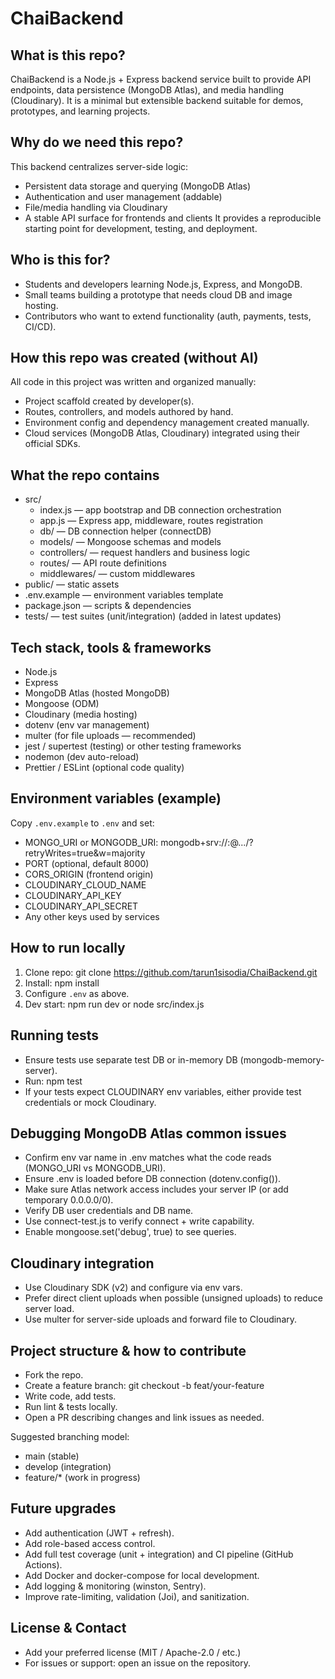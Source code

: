 # ChaiBackend

## What is this repo?
ChaiBackend is a Node.js + Express backend service built to provide API endpoints, data persistence (MongoDB Atlas), and media handling (Cloudinary). It is a minimal but extensible backend suitable for demos, prototypes, and learning projects.

## Why do we need this repo?
This backend centralizes server-side logic:
- Persistent data storage and querying (MongoDB Atlas)
- Authentication and user management (addable)
- File/media handling via Cloudinary
- A stable API surface for frontends and clients
It provides a reproducible starting point for development, testing, and deployment.

## Who is this for?
- Students and developers learning Node.js, Express, and MongoDB.
- Small teams building a prototype that needs cloud DB and image hosting.
- Contributors who want to extend functionality (auth, payments, tests, CI/CD).

## How this repo was created (without AI)
All code in this project was written and organized manually:
- Project scaffold created by developer(s).
- Routes, controllers, and models authored by hand.
- Environment config and dependency management created manually.
- Cloud services (MongoDB Atlas, Cloudinary) integrated using their official SDKs.

## What the repo contains
- src/
  - index.js — app bootstrap and DB connection orchestration
  - app.js — Express app, middleware, routes registration
  - db/ — DB connection helper (connectDB)
  - models/ — Mongoose schemas and models
  - controllers/ — request handlers and business logic
  - routes/ — API route definitions
  - middlewares/ — custom middlewares
- public/ — static assets
- .env.example — environment variables template
- package.json — scripts & dependencies
- tests/ — test suites (unit/integration) (added in latest updates)

## Tech stack, tools & frameworks
- Node.js
- Express
- MongoDB Atlas (hosted MongoDB)
- Mongoose (ODM)
- Cloudinary (media hosting)
- dotenv (env var management)
- multer (for file uploads — recommended)
- jest / supertest (testing) or other testing frameworks
- nodemon (dev auto-reload)
- Prettier / ESLint (optional code quality)

## Environment variables (example)
Copy `.env.example` to `.env` and set:
- MONGO_URI or MONGODB_URI: mongodb+srv://<user>:<password>@.../<dbname>?retryWrites=true&w=majority
- PORT (optional, default 8000)
- CORS_ORIGIN (frontend origin)
- CLOUDINARY_CLOUD_NAME
- CLOUDINARY_API_KEY
- CLOUDINARY_API_SECRET
- Any other keys used by services

## How to run locally
1. Clone repo:
   git clone https://github.com/tarun1sisodia/ChaiBackend.git
2. Install:
   npm install
3. Configure `.env` as above.
4. Dev start:
   npm run dev
   or
   node src/index.js

## Running tests
- Ensure tests use separate test DB or in-memory DB (mongodb-memory-server).
- Run:
  npm test
- If your tests expect CLOUDINARY env variables, either provide test credentials or mock Cloudinary.

## Debugging MongoDB Atlas common issues
- Confirm env var name in .env matches what the code reads (MONGO_URI vs MONGODB_URI).
- Ensure .env is loaded before DB connection (dotenv.config()).
- Make sure Atlas network access includes your server IP (or add temporary 0.0.0.0/0).
- Verify DB user credentials and DB name.
- Use connect-test.js to verify connect + write capability.
- Enable mongoose.set('debug', true) to see queries.

## Cloudinary integration
- Use Cloudinary SDK (v2) and configure via env vars.
- Prefer direct client uploads when possible (unsigned uploads) to reduce server load.
- Use multer for server-side uploads and forward file to Cloudinary.

## Project structure & how to contribute
- Fork the repo.
- Create a feature branch: git checkout -b feat/your-feature
- Write code, add tests.
- Run lint & tests locally.
- Open a PR describing changes and link issues as needed.

Suggested branching model:
- main (stable)
- develop (integration)
- feature/* (work in progress)

## Future upgrades
- Add authentication (JWT + refresh).
- Add role-based access control.
- Add full test coverage (unit + integration) and CI pipeline (GitHub Actions).
- Add Docker and docker-compose for local development.
- Add logging & monitoring (winston, Sentry).
- Improve rate-limiting, validation (Joi), and sanitization.

## License & Contact
- Add your preferred license (MIT / Apache-2.0 / etc.)
- For issues or support: open an issue on the repository.

